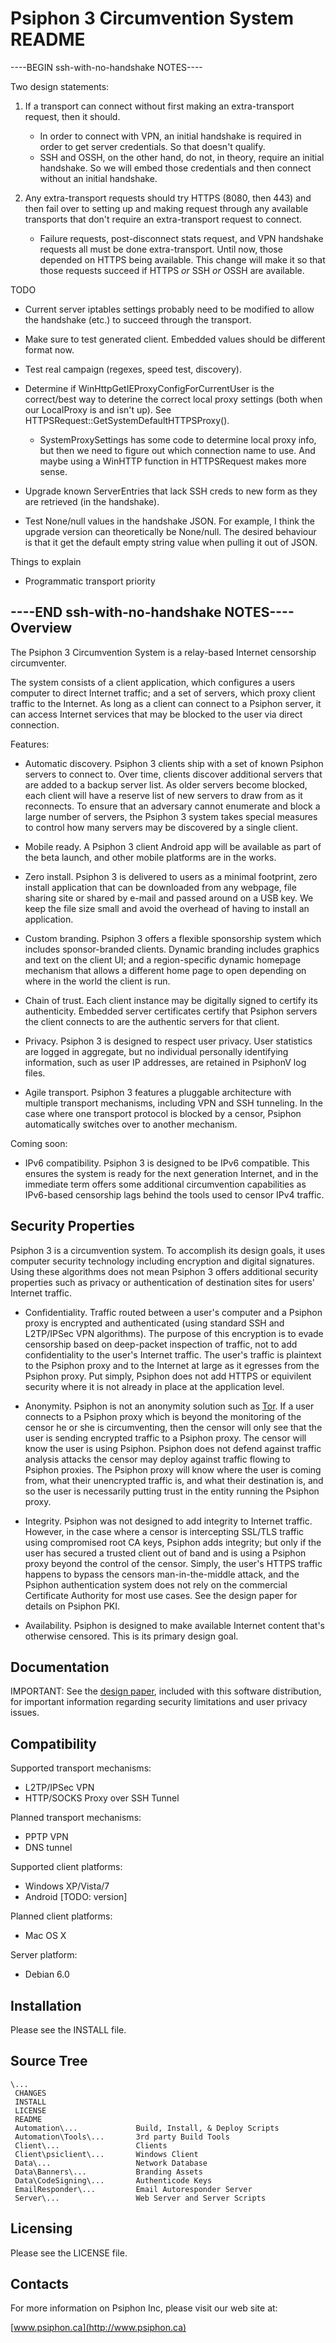 Psiphon 3 Circumvention System README
================================================================================
----BEGIN ssh-with-no-handshake NOTES----

Two design statements:

1. If a transport can connect without first making an extra-transport request,
   then it should.
    - In order to connect with VPN, an initial handshake is required in order to 
      get server credentials. So that doesn't qualify.
    - SSH and OSSH, on the other hand, do not, in theory, require an initial 
      handshake. So we will embed those credentials and then connect without an
      initial handshake.

2. Any extra-transport requests should try HTTPS (8080, then 443) and then fail
   over to setting up and making request through any available transports that
   don't require an extra-transport request to connect.
    - Failure requests, post-disconnect stats request, and VPN handshake requests
      all must be done extra-transport. Until now, those depended on HTTPS being
      available. This change will make it so that those requests succeed if HTTPS
      *or* SSH *or* OSSH are available.

TODO

- Current server iptables settings probably need to be modified to allow the 
  handshake (etc.) to succeed through the transport.

- Make sure to test generated client. Embedded values should be different format now.

- Test real campaign (regexes, speed test, discovery).

- Determine if WinHttpGetIEProxyConfigForCurrentUser is the correct/best way to
  deterine the correct local proxy settings (both when our LocalProxy is and 
  isn't up). See HTTPSRequest::GetSystemDefaultHTTPSProxy().
  - SystemProxySettings has some code to determine local proxy info, but then
    we need to figure out which connection name to use. And maybe using a 
    WinHTTP function in HTTPSRequest makes more sense.

- Upgrade known ServerEntries that lack SSH creds to new form as they are 
  retrieved (in the handshake).

- Test None/null values in the handshake JSON. For example, I think the upgrade
  version can theoretically be None/null. The desired behaviour is that it get
  the default empty string value when pulling it out of JSON.

Things to explain
- Programmatic transport priority

----END ssh-with-no-handshake NOTES----
Overview
--------------------------------------------------------------------------------

The Psiphon 3 Circumvention System is a relay-based Internet censorship 
circumventer.

The system consists of a client application, which configures a users computer
to direct Internet traffic; and a set of servers, which proxy client traffic to
the Internet. As long as a client can connect to a Psiphon server, it can
access Internet services that may be blocked to the user via direct connection.

Features:

- Automatic discovery. Psiphon 3 clients ship with a set of known Psiphon
  servers to connect to. Over time, clients discover additional servers that are
  added to a backup server list. As older servers become blocked, each client will
  have a reserve list of new servers to draw from as it reconnects. To ensure that
  an adversary cannot enumerate and block a large number of servers, the Psiphon 3
  system takes special measures to control how many servers may be discovered by
  a single client.

- Mobile ready. A Psiphon 3 client Android app will be available as part of the
  beta launch, and other mobile platforms are in the works.

- Zero install. Psiphon 3 is delivered to users as a minimal footprint, zero
  install application that can be downloaded from any webpage, file sharing site
  or shared by e-mail and passed around on a USB key. We keep the file size small
  and avoid the overhead of having to install an application.

- Custom branding.  Psiphon 3 offers a flexible sponsorship system which
  includes sponsor-branded clients. Dynamic branding includes graphics and text on
  the client UI; and a region-specific dynamic homepage mechanism that allows a
  different home page to open depending on where in the world the client is run.

- Chain of trust. Each client instance may be digitally signed to certify its
  authenticity. Embedded server certificates certify that Psiphon servers the
  client connects to are the authentic servers for that client.

- Privacy. Psiphon 3 is designed to respect user privacy. User statistics are
  logged in aggregate, but no individual personally identifying information, such
  as user IP addresses, are retained in PsiphonV log files.

- Agile transport. Psiphon 3 features a pluggable architecture with multiple
  transport mechanisms, including VPN and SSH tunneling. In the case where one
  transport protocol is blocked by a censor, Psiphon automatically switches over
  to another mechanism.

Coming soon:

- IPv6 compatibility.  Psiphon 3 is designed to be IPv6 compatible. This ensures
  the system is ready for the next generation Internet, and in the immediate term
  offers some additional circumvention capabilities as IPv6-based censorship lags
  behind the tools used to censor IPv4 traffic.


Security Properties
--------------------------------------------------------------------------------

Psiphon 3 is a circumvention system. To accomplish its design goals, it uses computer
security technology including encryption and digital signatures. Using these algorithms
does not mean Psiphon 3 offers additional security properties such as privacy or
authentication of destination sites for users' Internet traffic.

- Confidentiality. Traffic routed between a user's computer and a Psiphon proxy is encrypted
and authenticated (using standard SSH and L2TP/IPSec VPN algorithms). The purpose of this
encryption is to evade censorship based on deep-packet inspection of traffic, not to add
confidentiality to the user's Internet traffic. The user's traffic is plaintext to the Psiphon
proxy and to the Internet at large as it egresses from the Psiphon proxy. Put simply,
Psiphon does not add HTTPS or equivilent security where it is not already in place at the
application level.

- Anonymity. Psiphon is not an anonymity solution such as
[Tor](https://www.torproject.org).
If a user connects to a Psiphon proxy which is beyond the monitoring of the censor he or she
is circumventing, then the censor will only see that the user is sending encrypted traffic to
a Psiphon proxy. The censor will know the user is using Psiphon. Psiphon does not defend against
traffic analysis attacks the censor may deploy against traffic flowing to Psiphon proxies. 
The Psiphon proxy will know where the user is coming from, what their unencrypted traffic is, and
what their destination is, and so the user is necessarily putting trust in the entity running the
Psiphon proxy.

- Integrity. Psiphon was not designed to add integrity to Internet traffic. However, in the case
where a censor is intercepting SSL/TLS traffic using compromised root CA keys, Psiphon adds
integrity; but only if the user has secured a trusted client out of band and is using a Psiphon
proxy beyond the control of the censor. Simply, the user's HTTPS traffic happens to bypass the
censors man-in-the-middle attack, and the Psiphon authentication system does not rely on the 
commercial Certificate Authority for most use cases. See the design paper for details on
Psiphon PKI.

- Availability. Psiphon is designed to make available Internet content that's otherwise censored.
This is its primary design goal.


Documentation
--------------------------------------------------------------------------------

IMPORTANT: See the 
[design paper](https://bitbucket.org/psiphon/psiphon-circumvention-system/downloads/DESIGN.pdf), 
included with this software distribution, for important information regarding 
security limitations and user privacy issues.


Compatibility
--------------------------------------------------------------------------------

Supported transport mechanisms:

- L2TP/IPSec VPN
- HTTP/SOCKS Proxy over SSH Tunnel

Planned transport mechanisms:

- PPTP VPN
- DNS tunnel

Supported client platforms:

- Windows XP/Vista/7
- Android [TODO: version]

Planned client platforms:

- Mac OS X

Server platform:

- Debian 6.0


Installation
--------------------------------------------------------------------------------

Please see the INSTALL file.


Source Tree
--------------------------------------------------------------------------------

    \...
     CHANGES
     INSTALL
     LICENSE
     README
     Automation\...             Build, Install, & Deploy Scripts
     Automation\Tools\...       3rd party Build Tools
     Client\...                 Clients
     Client\psiclient\...       Windows Client
     Data\...                   Network Database
     Data\Banners\...           Branding Assets
     Data\CodeSigning\...       Authenticode Keys
     EmailResponder\...         Email Autoresponder Server
     Server\...                 Web Server and Server Scripts


Licensing
--------------------------------------------------------------------------------

Please see the LICENSE file.


Contacts
--------------------------------------------------------------------------------

For more information on Psiphon Inc, please visit our web site at:

[www.psiphon.ca](http://www.psiphon.ca)

